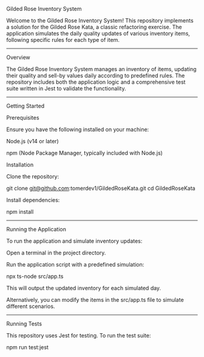 Gilded Rose Inventory System

Welcome to the Gilded Rose Inventory System! This repository implements a solution for the Gilded Rose Kata, a classic refactoring exercise. The application simulates the daily quality updates of various inventory items, following specific rules for each type of item.

--------------------------------
Overview

The Gilded Rose Inventory System manages an inventory of items, updating their quality and sell-by values daily according to predefined rules. The repository includes both the application logic and a comprehensive test suite written in Jest to validate the functionality.

--------------------------------
Getting Started

Prerequisites

Ensure you have the following installed on your machine:

Node.js (v14 or later)

npm (Node Package Manager, typically included with Node.js)

Installation

Clone the repository:

git clone git@github.com:tomerdev1/GildedRoseKata.git
cd GildedRoseKata

Install dependencies:

npm install

--------------------------------
Running the Application

To run the application and simulate inventory updates:

Open a terminal in the project directory.

Run the application script with a predefined simulation:

npx ts-node src/app.ts

This will output the updated inventory for each simulated day.

Alternatively, you can modify the items in the src/app.ts file to simulate different scenarios.

--------------------------------
Running Tests

This repository uses Jest for testing. To run the test suite:

npm run test:jest



